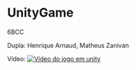 # UnityGame

6BCC


Dupla: Henrique Arnaud, Matheus Zanivan


Vídeo: [![Vídeo do jogo em unity](https://img.youtube.com/vi/wY4utdpfMU8/0.jpg)](https://www.youtube.com/watch?v=wY4utdpfMU8)
